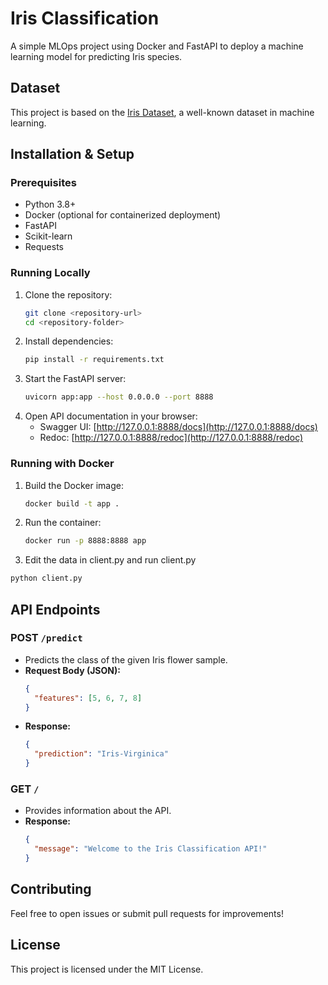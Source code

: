 # Iris Classification

A simple MLOps project using Docker and FastAPI to deploy a machine learning model for predicting Iris species.

## Dataset

This project is based on the [Iris Dataset](https://scikit-learn.org/1.4/auto_examples/datasets/plot_iris_dataset.html), a well-known dataset in machine learning.

## Installation & Setup

### Prerequisites
- Python 3.8+
- Docker (optional for containerized deployment)
- FastAPI
- Scikit-learn
- Requests

### Running Locally

1. Clone the repository:
   ```sh
   git clone <repository-url>
   cd <repository-folder>
   ```
2. Install dependencies:
   ```sh
   pip install -r requirements.txt
   ```
3. Start the FastAPI server:
   ```sh
   uvicorn app:app --host 0.0.0.0 --port 8888
   ```
4. Open API documentation in your browser:
   - Swagger UI: [http://127.0.0.1:8888/docs](http://127.0.0.1:8888/docs)
   - Redoc: [http://127.0.0.1:8888/redoc](http://127.0.0.1:8888/redoc)

### Running with Docker

1. Build the Docker image:
   ```sh
   docker build -t app .
   ```
2. Run the container:
   ```sh
   docker run -p 8888:8888 app
   ```
3. Edit the data in client.py and run client.py
  ```sh 
  python client.py
  ```

## API Endpoints

### **POST** `/predict`
- Predicts the class of the given Iris flower sample.
- **Request Body (JSON):**
  ```json
  {
    "features": [5, 6, 7, 8]
  }
  ```
- **Response:**
  ```json
  {
    "prediction": "Iris-Virginica"
  }
  ```

### **GET** `/`
- Provides information about the API.
- **Response:**
  ```json
  {
    "message": "Welcome to the Iris Classification API!"
  }
  ```

## Contributing
Feel free to open issues or submit pull requests for improvements!

## License
This project is licensed under the MIT License.
